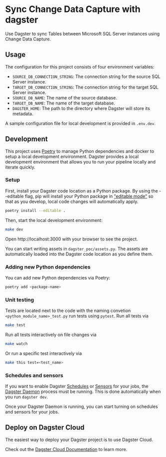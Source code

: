 # Sync Change Data Capture with dagster

Use Dagster to sync Tables between Microsoft SQL Server instances using Change Data Capture.

## Usage

The configuration for this project consists of four environment variables:

- `SOURCE_DB_CONNECTION_STRING`: The connection string for the source SQL Server instance.
- `TARGET_DB_CONNECTION_STRING`: The connection string for the target SQL Server instance.
- `SOURCE_DB_NAME`: The name of the source database.
- `TARGET_DB_NAME`: The name of the target database.
- `DAGSTER_HOME`: The path to the directory where Dagster will store its metadata.

A sample configuration file for local development is provided in `.env.dev`.

## Development

This project uses [Poetry](https://python-poetry.org/) to manage Python dependencies and docker to setup a local development environment.
Dagster provides a local development environment that allows you to run your pipeline locally and iterate quickly.

### Setup

First, install your Dagster code location as a Python package. By using the --editable flag, pip will install your Python package in ["editable mode"](https://pip.pypa.io/en/latest/topics/local-project-installs/#editable-installs) so that as you develop, local code changes will automatically apply.

```bash
poetry install --editable .
```

Then, start the local development environment:

```bash
make dev
```

Open http://localhost:3000 with your browser to see the project.

You can start writing assets in `dagster_poc/assets.py`. The assets are automatically loaded into the Dagster code location as you define them.

### Adding new Python dependencies

You can add new Python dependencies via Poetry:

```bash
poetry add <package-name>
```

### Unit testing

Tests are located next to the code with the naming convetion `<python_module_name>_test.py` run tests using `pytest`.
Run all tests via

```bash
make test
```

Run all tests interactively on file changes via

```bash
make watch
```

Or run a specific test interactively via

```bash
make this test=<test_name>
```

### Schedules and sensors

If you want to enable Dagster [Schedules](https://docs.dagster.io/concepts/partitions-schedules-sensors/schedules) or [Sensors](https://docs.dagster.io/concepts/partitions-schedules-sensors/sensors) for your jobs, the [Dagster Daemon](https://docs.dagster.io/deployment/dagster-daemon) process must be running. This is done automatically when you run `dagster dev`.

Once your Dagster Daemon is running, you can start turning on schedules and sensors for your jobs.

## Deploy on Dagster Cloud

The easiest way to deploy your Dagster project is to use Dagster Cloud.

Check out the [Dagster Cloud Documentation](https://docs.dagster.cloud) to learn more.
